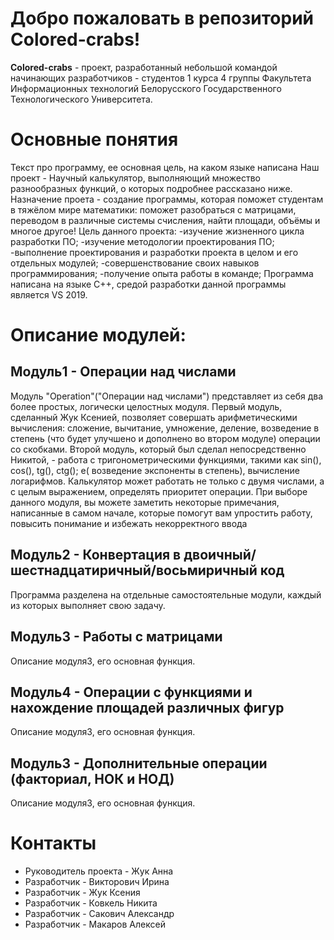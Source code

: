 # Добро пожаловать в репозиторий Colored-crabs!
**Colored-crabs** - проект, разработанный небольшой командой начинающих разработчиков - студентов 1 курса 4 группы Факультета Информационных технологий Белорусского Государственного Технологического Университета.

# Основные понятия
Текст про программу, ее основная цель, на каком языке написана
Наш проект - Научный калькулятор, выполняющий множество разнообразных функций, о которых подробнее рассказано ниже. Назначение проета - создание программы, которая поможет студентам в тяжёлом мире математики: поможет разобраться с матрицами, переводом в различные системы счисления, найти площади, объёмы и многое другое! 
Цель данного проекта:
-изучение жизненного цикла разработки ПО; 
-изучение методологии проектирования ПО;
-выполнение проектирования и разработки проекта в целом и его отдельных модулей;
-совершенствование своих навыков программирования;
-получение опыта работы в команде;
Программа написана на языке C++, средой разработки данной программы является VS 2019.

# Описание модулей:
## Модуль1 - Операции над числами
Модуль "Operation"("Операции над числами") представляет из себя два более простых, логически целостных модуля. Первый модуль, сделанный Жук Ксенией, позволяет совершать арифметическими вычисления: сложение, вычитание, умножение, деление, возведение в степень (что будет улучшено и дополнено во втором модуле) операции со скобками. Второй модуль, который был сделал непосредственно Никитой, - работа с тригонометрическими функциями, такими как sin(), cos(), tg(), ctg(); e( возведение экспоненты в степень), вычисление логарифмов. Калькулятор может работать не только с двумя числами, а с целым выражением, определять приоритет операции. При выборе данного модуля, вы можете заметить некоторые примечания, написанные в самом начале, которые помогут вам упростить работу, повысить понимание и избежать некорректного ввода

## Модуль2 -  Конвертация в двоичный/шестнадцатиричный/восьмиричный код
Программа разделена на отдельные самостоятельные модули, каждый из которых выполняет свою задачу. 

## Модуль3 - Работы с матрицами
Описание модуля3, его основная функция.

## Модуль4 - Операции с функциями и нахождение площадей различных фигур
Описание модуля3, его основная функция.

## Модуль3 - Дополнительные операции (факториал, НОК и НОД)
Описание модуля3, его основная функция.
# Контакты
* Руководитель проекта - Жук Анна
* Разработчик - Викторович Ирина
* Разработчик - Жук Ксения
* Разработчик - Ковкель Никита
* Разработчик - Сакович Александр
* Разработчик - Макаров Алексей
